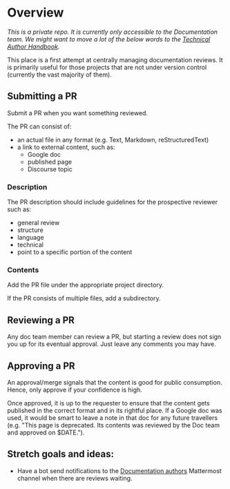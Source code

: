 # Overview

*This is a private repo. It is currently only accessible to the Documentation
team. We might want to move a lot of the below words to the [Technical Author
Handbook][].*

This place is a first attempt at centrally managing documentation reviews. It
is primarily useful for those projects that are not under version control
(currently the vast majority of them).

## Submitting a PR

Submit a PR when you want something reviewed.

The PR can consist of:

  - an actual file in any format (e.g. Text, Markdown, reStructuredText)
  - a link to external content, such as:
    - Google doc
    - published page
    - Discourse topic

### Description

The PR description should include guidelines for the prospective reviewer such
as:

  - general review
  - structure
  - language
  - technical
  - point to a specific portion of the content

### Contents

Add the PR file under the appropriate project directory.

If the PR consists of multiple files, add a subdirectory.

## Reviewing a PR

Any doc team member can review a PR, but starting a review does not sign you up
for its eventual approval. Just leave any comments you may have.

## Approving a PR

An approval/merge signals that the content is good for public consumption.
Hence, only approve if your confidence is high.

Once approved, it is up to the requester to ensure that the content gets
published in the correct format and in its rightful place. If a Google doc was
used, it would be smart to leave a note in that doc for any future travellers
(e.g. "This page is deprecated. Its contents was reviewed by the Doc team and
approved on $DATE.").

## Stretch goals and ideas:

 - Have a bot send notifications to the [Documentation authors][] Mattermost
   channel when there are reviews waiting.

<!-- LINKS -->

[Technical Author Handbook]: https://github.com/canonical/technical-author-handbook
[Documentation authors]: https://chat.canonical.com/canonical/channels/documentation-authors
